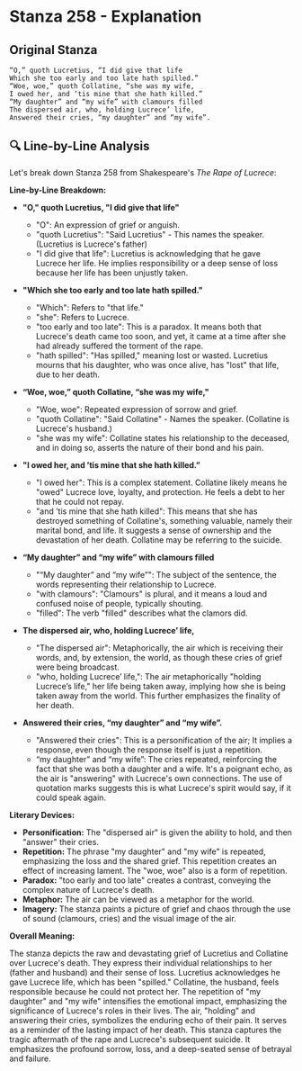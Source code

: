 # Stanza 258 - Explanation

## Original Stanza
```
“O,” quoth Lucretius, “I did give that life
Which she too early and too late hath spilled.”
“Woe, woe,” quoth Collatine, “she was my wife,
I owed her, and ’tis mine that she hath killed.”
“My daughter” and “my wife” with clamours filled
The dispersed air, who, holding Lucrece’ life,
Answered their cries, “my daughter” and “my wife”.
```

## 🔍 Line-by-Line Analysis
Let's break down Stanza 258 from Shakespeare's *The Rape of Lucrece*:

**Line-by-Line Breakdown:**

*   **"O," quoth Lucretius, "I did give that life"**
    *   "O": An expression of grief or anguish.
    *   "quoth Lucretius":  "Said Lucretius" - This names the speaker. (Lucretius is Lucrece's father)
    *   "I did give that life":  Lucretius is acknowledging that he gave Lucrece her life. He implies responsibility or a deep sense of loss because her life has been unjustly taken.

*   **"Which she too early and too late hath spilled."**
    *   "Which": Refers to "that life."
    *   "she": Refers to Lucrece.
    *   "too early and too late":  This is a paradox. It means both that Lucrece's death came too soon, and yet, it came at a time after she had already suffered the torment of the rape.
    *   "hath spilled":  "Has spilled," meaning lost or wasted.  Lucretius mourns that his daughter, who was once alive, has "lost" that life, due to her death.

*   **“Woe, woe,” quoth Collatine, “she was my wife,"**
    *   "Woe, woe": Repeated expression of sorrow and grief.
    *   "quoth Collatine":  "Said Collatine" - Names the speaker. (Collatine is Lucrece's husband.)
    *   "she was my wife":  Collatine states his relationship to the deceased, and in doing so, asserts the nature of their bond and his pain.

*   **"I owed her, and ’tis mine that she hath killed.”**
    *   "I owed her": This is a complex statement.  Collatine likely means he "owed" Lucrece love, loyalty, and protection.  He feels a debt to her that he could not repay.
    *   "and ’tis mine that she hath killed":  This means that she has destroyed something of Collatine's, something valuable, namely their marital bond, and life. It suggests a sense of ownership and the devastation of her death. Collatine may be referring to the suicide.

*   **“My daughter” and “my wife” with clamours filled**
    *   "“My daughter” and “my wife”":  The subject of the sentence, the words representing their relationship to Lucrece.
    *   "with clamours":  "Clamours" is plural, and it means a loud and confused noise of people, typically shouting.
    *   "filled":  The verb "filled" describes what the clamors did.

*   **The dispersed air, who, holding Lucrece’ life,**
    *   "The dispersed air": Metaphorically, the air which is receiving their words, and, by extension, the world, as though these cries of grief were being broadcast.
    *   "who, holding Lucrece’ life,":  The air metaphorically "holding Lucrece’s life," her life being taken away, implying how she is being taken away from the world. This further emphasizes the finality of her death.

*   **Answered their cries, “my daughter” and “my wife”.**
    *   "Answered their cries":  This is a personification of the air; It implies a response, even though the response itself is just a repetition.
    *   “my daughter” and “my wife”:  The cries repeated, reinforcing the fact that she was both a daughter and a wife. It's a poignant echo, as the air is "answering" with Lucrece's own connections. The use of quotation marks suggests this is what Lucrece's spirit would say, if it could speak again.

**Literary Devices:**

*   **Personification:** The "dispersed air" is given the ability to hold, and then "answer" their cries.
*   **Repetition:** The phrase "my daughter" and "my wife" is repeated, emphasizing the loss and the shared grief. This repetition creates an effect of increasing lament. The "woe, woe" also is a form of repetition.
*   **Paradox:** "too early and too late" creates a contrast, conveying the complex nature of Lucrece's death.
*   **Metaphor:** The air can be viewed as a metaphor for the world.
*   **Imagery:** The stanza paints a picture of grief and chaos through the use of sound (clamours, cries) and the visual image of the air.

**Overall Meaning:**

The stanza depicts the raw and devastating grief of Lucretius and Collatine over Lucrece's death. They express their individual relationships to her (father and husband) and their sense of loss. Lucretius acknowledges he gave Lucrece life, which has been "spilled." Collatine, the husband, feels responsible because he could not protect her. The repetition of "my daughter" and "my wife" intensifies the emotional impact, emphasizing the significance of Lucrece's roles in their lives. The air, "holding" and answering their cries, symbolizes the enduring echo of their pain. It serves as a reminder of the lasting impact of her death. This stanza captures the tragic aftermath of the rape and Lucrece's subsequent suicide. It emphasizes the profound sorrow, loss, and a deep-seated sense of betrayal and failure.
